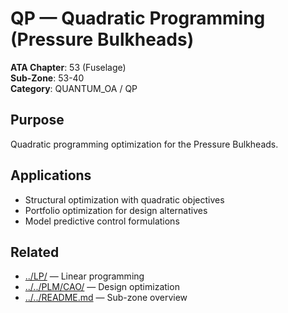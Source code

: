 # QP — Quadratic Programming (Pressure Bulkheads)

**ATA Chapter**: 53 (Fuselage)  
**Sub-Zone**: 53-40  
**Category**: QUANTUM_OA / QP

## Purpose

Quadratic programming optimization for the Pressure Bulkheads.

## Applications

- Structural optimization with quadratic objectives
- Portfolio optimization for design alternatives
- Model predictive control formulations

## Related

- [../LP/](../LP/) — Linear programming
- [../../PLM/CAO/](../../PLM/CAO/) — Design optimization
- [../../README.md](../../README.md) — Sub-zone overview
